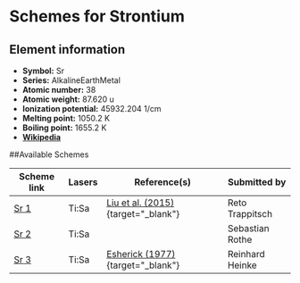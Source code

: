 # Schemes for Strontium

## Element information

- **Symbol:** Sr
- **Series:** AlkalineEarthMetal
- **Atomic number:** 38
- **Atomic weight:** 87.620 u
- **Ionization potential:** 45932.204 1/cm
- **Melting point:** 1050.2 K
- **Boiling point:** 1655.2 K
- [**Wikipedia**](https://en.wikipedia.org/wiki/Strontium)

##Available Schemes

|       Scheme link       | Lasers |                                   Reference(s)                                   |  Submitted by   |
| ----------------------- | ------ | -------------------------------------------------------------------------------- | --------------- |
| [Sr 1](../sr/sr-001.md) | Ti:Sa  | [Liu et al. (2015)](https://doi.org/10.1088/0004-637X/803/1/12){target="_blank"} | Reto Trappitsch |
| [Sr 2](../sr/sr-002.md) | Ti:Sa  |                                                                                  | Sebastian Rothe |
| [Sr 3](../sr/sr-003.md) | Ti:Sa  | [Esherick (1977)](https://doi.org/10.1103/PhysRevA.15.1920){target="_blank"}     | Reinhard Heinke |
